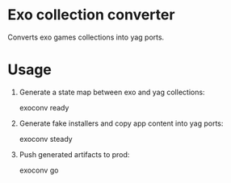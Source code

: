 # Exo collection converter

Converts exo games collections into yag ports.

# Usage

1. Generate a state map between exo and yag collections:

    exoconv ready

2. Generate fake installers and copy app content into yag ports:

    exoconv steady

3. Push generated artifacts to prod:

    exoconv go
